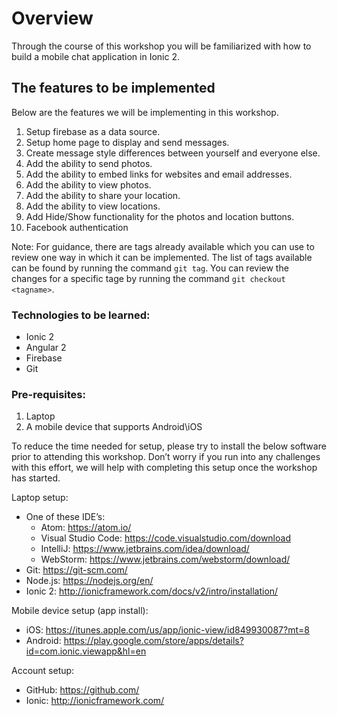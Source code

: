 # Overview
Through the course of this workshop you will be familiarized with how to build a mobile chat application in Ionic 2.

## The features to be implemented
Below are the features we will be implementing in this workshop.
1. Setup firebase as a data source.
2. Setup home page to display and send messages.
3. Create message style differences between yourself and everyone else.
4. Add the ability to send photos.
5. Add the ability to embed links for websites and email addresses.
6. Add the ability to view photos.
7. Add the ability to share your location.
8. Add the ability to view locations.
9. Add Hide/Show functionality for the photos and location buttons.
10. Facebook authentication

Note: For guidance, there are tags already available which you can use to review one way in which it can be implemented.  The list of tags available can be found by running the command `git tag`.  You can review the changes for a specific tage by running the command `git checkout <tagname>`.

### Technologies to be learned:

- Ionic 2
- Angular 2
- Firebase
- Git

### Pre-requisites:

1. Laptop
2. A mobile device that supports Android\iOS

To reduce the time needed for setup, please try to install the below software prior to attending this workshop.  Don’t worry if you run into any challenges with this effort, we will help with completing this setup once the workshop has started.

Laptop setup:

- One of these IDE’s:
  * Atom: https://atom.io/
  * Visual Studio Code: https://code.visualstudio.com/download
  * IntelliJ: https://www.jetbrains.com/idea/download/
  * WebStorm: https://www.jetbrains.com/webstorm/download/
- Git: https://git-scm.com/
- Node.js: https://nodejs.org/en/
- Ionic 2: http://ionicframework.com/docs/v2/intro/installation/

Mobile device setup (app install):
- iOS: https://itunes.apple.com/us/app/ionic-view/id849930087?mt=8
- Android: https://play.google.com/store/apps/details?id=com.ionic.viewapp&hl=en

Account setup:
- GitHub: https://github.com/
- Ionic: http://ionicframework.com/